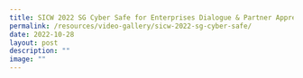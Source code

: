 ```yaml
---
title: SICW 2022 SG Cyber Safe for Enterprises Dialogue & Partner Appreciation
permalink: /resources/video-gallery/sicw-2022-sg-cyber-safe/
date: 2022-10-28
layout: post
description: ""
image: ""
---
```

